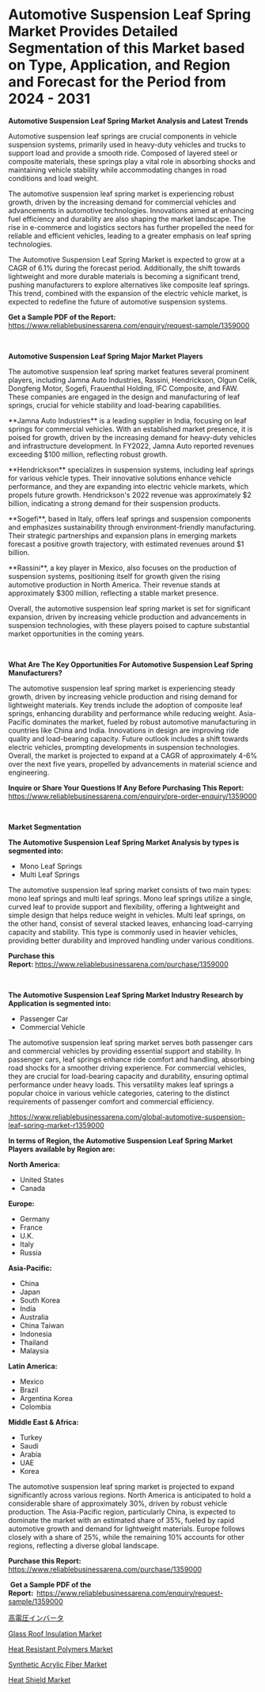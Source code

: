 <p><h1>Automotive Suspension Leaf Spring Market Provides Detailed Segmentation of this Market based on Type, Application, and Region and Forecast for the Period from 2024 - 2031</h1></p><p><strong>Automotive Suspension Leaf Spring Market Analysis and Latest Trends</strong></p>
<p><p>Automotive suspension leaf springs are crucial components in vehicle suspension systems, primarily used in heavy-duty vehicles and trucks to support load and provide a smooth ride. Composed of layered steel or composite materials, these springs play a vital role in absorbing shocks and maintaining vehicle stability while accommodating changes in road conditions and load weight. </p><p>The automotive suspension leaf spring market is experiencing robust growth, driven by the increasing demand for commercial vehicles and advancements in automotive technologies. Innovations aimed at enhancing fuel efficiency and durability are also shaping the market landscape. The rise in e-commerce and logistics sectors has further propelled the need for reliable and efficient vehicles, leading to a greater emphasis on leaf spring technologies.</p><p>The Automotive Suspension Leaf Spring Market is expected to grow at a CAGR of 6.1% during the forecast period. Additionally, the shift towards lightweight and more durable materials is becoming a significant trend, pushing manufacturers to explore alternatives like composite leaf springs. This trend, combined with the expansion of the electric vehicle market, is expected to redefine the future of automotive suspension systems.</p></p>
<p><strong>Get a Sample PDF of the Report:&nbsp;</strong> <a href="https://www.reliablebusinessarena.com/enquiry/request-sample/1359000">https://www.reliablebusinessarena.com/enquiry/request-sample/1359000</a></p>
<p>&nbsp;</p>
<p><strong>Automotive Suspension Leaf Spring Major Market Players</strong></p>
<p><p>The automotive suspension leaf spring market features several prominent players, including Jamna Auto Industries, Rassini, Hendrickson, Olgun Celik, Dongfeng Motor, Sogefi, Frauenthal Holding, IFC Composite, and FAW. These companies are engaged in the design and manufacturing of leaf springs, crucial for vehicle stability and load-bearing capabilities.</p><p>**Jamna Auto Industries** is a leading supplier in India, focusing on leaf springs for commercial vehicles. With an established market presence, it is poised for growth, driven by the increasing demand for heavy-duty vehicles and infrastructure development. In FY2022, Jamna Auto reported revenues exceeding $100 million, reflecting robust growth.</p><p>**Hendrickson** specializes in suspension systems, including leaf springs for various vehicle types. Their innovative solutions enhance vehicle performance, and they are expanding into electric vehicle markets, which propels future growth. Hendrickson's 2022 revenue was approximately $2 billion, indicating a strong demand for their suspension products.</p><p>**Sogefi**, based in Italy, offers leaf springs and suspension components and emphasizes sustainability through environment-friendly manufacturing. Their strategic partnerships and expansion plans in emerging markets forecast a positive growth trajectory, with estimated revenues around $1 billion.</p><p>**Rassini**, a key player in Mexico, also focuses on the production of suspension systems, positioning itself for growth given the rising automotive production in North America. Their revenue stands at approximately $300 million, reflecting a stable market presence.</p><p>Overall, the automotive suspension leaf spring market is set for significant expansion, driven by increasing vehicle production and advancements in suspension technologies, with these players poised to capture substantial market opportunities in the coming years.</p></p>
<p>&nbsp;</p>
<p><strong>What Are The Key Opportunities For Automotive Suspension Leaf Spring Manufacturers?</strong></p>
<p><p>The automotive suspension leaf spring market is experiencing steady growth, driven by increasing vehicle production and rising demand for lightweight materials. Key trends include the adoption of composite leaf springs, enhancing durability and performance while reducing weight. Asia-Pacific dominates the market, fueled by robust automotive manufacturing in countries like China and India. Innovations in design are improving ride quality and load-bearing capacity. Future outlook includes a shift towards electric vehicles, prompting developments in suspension technologies. Overall, the market is projected to expand at a CAGR of approximately 4-6% over the next five years, propelled by advancements in material science and engineering.</p></p>
<p><strong>Inquire or Share Your Questions If Any Before Purchasing This Report:</strong> <a href="https://www.reliablebusinessarena.com/enquiry/pre-order-enquiry/1359000">https://www.reliablebusinessarena.com/enquiry/pre-order-enquiry/1359000</a></p>
<p>&nbsp;</p>
<p><strong>Market Segmentation</strong></p>
<p><strong>The Automotive Suspension Leaf Spring Market Analysis by types is segmented into:</strong></p>
<p><ul><li>Mono Leaf Springs</li><li>Multi Leaf Springs</li></ul></p>
<p><p>The automotive suspension leaf spring market consists of two main types: mono leaf springs and multi leaf springs. Mono leaf springs utilize a single, curved leaf to provide support and flexibility, offering a lightweight and simple design that helps reduce weight in vehicles. Multi leaf springs, on the other hand, consist of several stacked leaves, enhancing load-carrying capacity and stability. This type is commonly used in heavier vehicles, providing better durability and improved handling under various conditions.</p></p>
<p><strong>Purchase this Report:&nbsp;</strong><a href="https://www.reliablebusinessarena.com/purchase/1359000">https://www.reliablebusinessarena.com/purchase/1359000</a></p>
<p>&nbsp;</p>
<p><strong>The Automotive Suspension Leaf Spring Market Industry Research by Application is segmented into:</strong></p>
<p><ul><li>Passenger Car</li><li>Commercial Vehicle</li></ul></p>
<p><p>The automotive suspension leaf spring market serves both passenger cars and commercial vehicles by providing essential support and stability. In passenger cars, leaf springs enhance ride comfort and handling, absorbing road shocks for a smoother driving experience. For commercial vehicles, they are crucial for load-bearing capacity and durability, ensuring optimal performance under heavy loads. This versatility makes leaf springs a popular choice in various vehicle categories, catering to the distinct requirements of passenger comfort and commercial efficiency.</p></p>
<p><a href="https://www.reliablebusinessarena.com/global-automotive-suspension-leaf-spring-market-r1359000">&nbsp;https://www.reliablebusinessarena.com/global-automotive-suspension-leaf-spring-market-r1359000</a></p>
<p><strong>In terms of Region, the Automotive Suspension Leaf Spring Market Players available by Region are:</strong></p>
<p>
    <p> <strong> North America: </strong>
        <ul>
            <li>United States</li>
            <li>Canada</li>
        </ul>
        </p> 
    <p> <strong> Europe: </strong>
        <ul>
            <li>Germany</li>
            <li>France</li>
            <li>U.K.</li>
            <li>Italy</li>
            <li>Russia</li>
        </ul>
        </p> 
    <p> <strong> Asia-Pacific: </strong>
        <ul>
            <li>China</li>
            <li>Japan</li>
            <li>South Korea</li>
            <li>India</li>
            <li>Australia</li>
            <li>China Taiwan</li>
            <li>Indonesia</li>
            <li>Thailand</li>
            <li>Malaysia</li>
        </ul>
        </p> 
    <p> <strong> Latin America: </strong>
        <ul>
            <li>Mexico</li>
            <li>Brazil</li>
            <li>Argentina Korea</li>
            <li>Colombia</li>
        </ul>
        </p> 
    <p> <strong> Middle East & Africa: </strong>
        <ul>
            <li>Turkey</li>
            <li>Saudi</li>
            <li>Arabia</li>
            <li>UAE</li>
            <li>Korea</li>
        </ul>
    </p>
    </p>
<p><p>The automotive suspension leaf spring market is projected to expand significantly across various regions. North America is anticipated to hold a considerable share of approximately 30%, driven by robust vehicle production. The Asia-Pacific region, particularly China, is expected to dominate the market with an estimated share of 35%, fueled by rapid automotive growth and demand for lightweight materials. Europe follows closely with a share of 25%, while the remaining 10% accounts for other regions, reflecting a diverse global landscape.</p></p>
<p><strong>Purchase this Report: </strong><a href="https://www.reliablebusinessarena.com/purchase/1359000">https://www.reliablebusinessarena.com/purchase/1359000</a></p>
<p>&nbsp;<strong>Get a Sample PDF of the Report:&nbsp;&nbsp;</strong><a href="https://www.reliablebusinessarena.com/enquiry/request-sample/1359000">https://www.reliablebusinessarena.com/enquiry/request-sample/1359000</a></p>
<p><strong></strong></p>
<p><p><a href="https://medium.com/@jessicagtk0/high-voltage-inverters-market-%E3%81%AE%E3%82%B0%E3%83%AD%E3%83%BC%E3%83%90%E3%83%AB%E5%B8%82%E5%A0%B4%E6%A6%82%E8%A6%81%E3%81%AF-%E4%B8%96%E7%95%8C%E3%81%8A%E3%82%88%E3%81%B3%E4%B8%BB%E8%A6%81%E5%B8%82%E5%A0%B4%E3%81%AB%E3%81%8A%E3%81%91%E3%82%8B%E6%A5%AD%E7%95%8C%E3%81%AB%E5%BD%B1%E9%9F%BF%E3%82%92%E4%B8%8E%E3%81%88%E3%82%8B%E4%B8%BB%E8%A6%81%E3%81%AA%E3%83%88%E3%83%AC%E3%83%B3%E3%83%89%E3%81%AB%E3%81%A4%E3%81%84%E3%81%A6-%E7%8B%AC%E8%87%AA%E3%81%AE%E8%A6%96%E7%82%B9%E3%82%92%E6%8F%90%E4%BE%9B%E3%81%97%E3%81%BE%E3%81%99-9ab100cdf2c2">高電圧インバータ</a></p><p><a href="https://www.linkedin.com/pulse/strategic-market-insights-global-glass-roof-insulation-2024-ozguc?trackingId=7A%2FH3JX2STSwn%2FTcJZeiPQ%3D%3D">Glass Roof Insulation Market</a></p><p><a href="https://issuu.com/reportprime-2/docs/heat-resistant-polymers-market-size_3937a523a5c2f2">Heat Resistant Polymers Market</a></p><p><a href="https://www.linkedin.com/pulse/synthetic-acrylic-fiber-market-insights-products-regional-wukjc?trackingId=Ied5yQiKRQy954mMTnmB1g%3D%3D">Synthetic Acrylic Fiber Market</a></p><p><a href="https://issuu.com/reportprime-2/docs/heat-shield-market-size-2030.pptx_1338eb9894efbf">Heat Shield Market</a></p></p>
